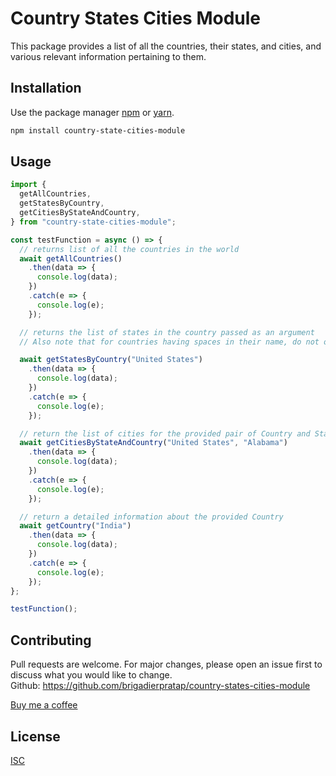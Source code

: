# Country States Cities Module

This package provides a list of all the countries, their states, and cities, and various relevant information pertaining to them.

## Installation

Use the package manager [npm](https://docs.npmjs.com/downloading-and-installing-node-js-and-npm) or [yarn](https://classic.yarnpkg.com/en/docs/install/#debian-stable).

```bash
npm install country-state-cities-module
```

## Usage

```javascript
import {
  getAllCountries,
  getStatesByCountry,
  getCitiesByStateAndCountry,
} from "country-state-cities-module";

const testFunction = async () => {
  // returns list of all the countries in the world
  await getAllCountries()
    .then(data => {
      console.log(data);
    })
    .catch(e => {
      console.log(e);
    });

  // returns the list of states in the country passed as an argument
  // Also note that for countries having spaces in their name, do not omit spaces.

  await getStatesByCountry("United States")
    .then(data => {
      console.log(data);
    })
    .catch(e => {
      console.log(e);
    });

  // return the list of cities for the provided pair of Country and States
  await getCitiesByStateAndCountry("United States", "Alabama")
    .then(data => {
      console.log(data);
    })
    .catch(e => {
      console.log(e);
    });

  // return a detailed information about the provided Country
  await getCountry("India")
    .then(data => {
      console.log(data);
    })
    .catch(e => {
      console.log(e);
    });
};

testFunction();
```

## Contributing

Pull requests are welcome. For major changes, please open an issue first to discuss what you would like to change.  
Github: <https://github.com/brigadierpratap/country-states-cities-module>

[Buy me a coffee](https://www.buymeacoffee.com/brigadierpratap)

## License

[ISC](https://choosealicense.com/licenses/isc/)
